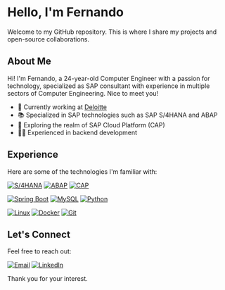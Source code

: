 # Hello, I'm Fernando

Welcome to my GitHub repository. This is where I share my projects and open-source collaborations.

## About Me

Hi! I'm Fernando, a 24-year-old Computer Engineer with a passion for technology, specialized as SAP consultant with experience in multiple sectors of Computer Engineering. Nice to meet you!

- 💼 Currently working at [Deloitte](https://www.deloitte.com/)
- 📚 Specialized in SAP technologies such as SAP S/4HANA and ABAP
- 🌱 Exploring the realm of SAP Cloud Platform (CAP)
- 👨‍💻 Experienced in backend development

## Experience

Here are some of the technologies I'm familiar with:

[![S/4HANA](https://img.shields.io/badge/SAP%20S%2F4HANA-0FAAFF?style=for-the-badge&logo=sap&logoColor=white)](https://www.sap.com/)
[![ABAP](https://img.shields.io/badge/ABAP-0FAAFF?style=for-the-badge&logo=sap&logoColor=white)](https://www.sap.com/)
[![CAP](https://img.shields.io/badge/CAP-0FAAFF?style=for-the-badge&logo=sap&logoColor=white)](https://www.sap.com/)

[![Spring Boot](https://img.shields.io/badge/Spring%20Boot-6DB33F?style=for-the-badge&logo=spring&logoColor=white)](https://spring.io/projects/spring-boot)
[![MySQL](https://img.shields.io/badge/MySQL-4479A1?style=for-the-badge&logo=mysql&logoColor=white)](https://www.mysql.com/)
[![Python](https://img.shields.io/badge/Python-3670A0?style=for-the-badge&logo=python&logoColor=ffdd54)](https://www.python.org/)

[![Linux](https://img.shields.io/badge/Linux-FCC624?style=for-the-badge&logo=linux&logoColor=black)](https://www.linux.org/)
[![Docker](https://img.shields.io/badge/Docker-384d54?style=for-the-badge&logo=Docker&logoColor=0db7ed)](https://www.docker.com/)
[![Git](https://img.shields.io/badge/Git-F05032?style=for-the-badge&logo=git&logoColor=white)](https://git-scm.com/)

## Let's Connect

Feel free to reach out:

[![Email](https://img.shields.io/badge/Email-D14836?style=for-the-badge&logo=gmail&logoColor=white)](mailto:RBFernando99@gmail.com)
[![LinkedIn](https://img.shields.io/badge/LinkedIn-0A66C2?style=for-the-badge&logo=linkedin&logoColor=white)](https://www.linkedin.com/in/RBFernando99/)

Thank you for your interest.
